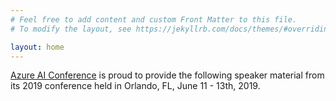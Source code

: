 ```yaml
---
# Feel free to add content and custom Front Matter to this file.
# To modify the layout, see https://jekyllrb.com/docs/themes/#overriding-theme-defaults

layout: home
---
```


[Azure AI Conference]() is proud to provide the following speaker material from its 2019 conference held in Orlando, FL, June 11 - 13th, 2019.
